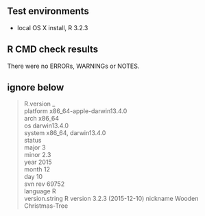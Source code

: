 ## Test environments
* local OS X install, R 3.2.3

## R CMD check results
There were no ERRORs, WARNINGs or NOTES. 



## ignore below
> R.version
               _                           
platform       x86_64-apple-darwin13.4.0   
arch           x86_64                      
os             darwin13.4.0                
system         x86_64, darwin13.4.0        
status                                     
major          3                           
minor          2.3                         
year           2015                        
month          12                          
day            10                          
svn rev        69752                       
language       R                           
version.string R version 3.2.3 (2015-12-10)
nickname       Wooden Christmas-Tree       

